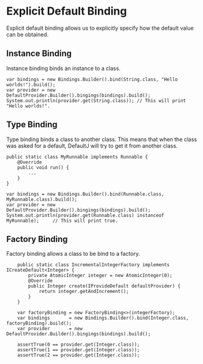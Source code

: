 # Explicit Default Binding

Explicit default binding allows us to explicitly specify how the default value can be obtained.

## Instance Binding
Instance binding binds an instance to a class.

```
var bindings = new Bindings.Builder().bind(String.class, "Hello worlds!").build();
var provider = new DefaultProvider.Builder().bingings(bindings).build();
System.out.println(provider.get(String.class)); // This will print "Hello worlds!".
```

## Type Binding
Type binding binds a class to another class.
This means that when the class was asked for a default,
  DefaultJ will try to get it from another class.

```
public static class MyRunnable implements Runnable {
    @Override
    public void run() {
        ...
    }
}

var bindings = new Bindings.Builder().bind(Runnable.class, MyRunnable.class).build();
var provider = new DefaultProvider.Builder().bingings(bindings).build();
System.out.println(provider.get(Runnable.class) instanceof MyRunnable);     // This will print true.
```

## Factory Binding
Factory binding allows a class to be bind to a factory.

```
    public static class IncrementalIntegerFactory implements ICreateDefault<Integer> {
        private AtomicInteger integer = new AtomicInteger(0);
        @Override
        public Integer create(IProvideDefault defaultProvider) {
            return integer.getAndIncrement();
        }
    }
    
    var factoryBinding = new FactoryBinding<>(integerFactory);
    var bindings       = new Bindings.Builder().bind(Integer.class, factoryBinding).build();
    var provider       = new DefaultProvider.Builder().bingings(bindings).build();
    
    assertTrue(0 == provider.get(Integer.class));
    assertTrue(1 == provider.get(Integer.class));
    assertTrue(2 == provider.get(Integer.class));
```
